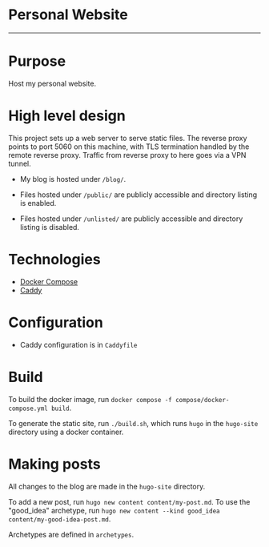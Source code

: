 # Personal Website

---

# Purpose

Host my personal website.

# High level design

This project sets up a web server to serve static files. The reverse proxy 
points to port 5060 on this machine, with TLS termination handled by the 
remote reverse proxy. Traffic from reverse proxy to here goes via a VPN tunnel.

* My blog is hosted under `/blog/`.

* Files hosted under `/public/` are publicly accessible and directory listing is 
enabled.

* Files hosted under `/unlisted/` are publicly accessible and directory listing is 
disabled.

# Technologies

* [Docker Compose](https://docs.docker.com/compose/)
* [Caddy](https://github.com/caddyserver/caddy)

# Configuration

* Caddy configuration is in `Caddyfile`

# Build

To build the docker image, run 
`docker compose -f compose/docker-compose.yml build`.

To generate the static site, run `./build.sh`, which runs `hugo` in the 
`hugo-site` directory using a docker container.

# Making posts

All changes to the blog are made in the `hugo-site` directory.

To add a new post, run `hugo new content content/my-post.md`. To use the 
"good_idea" archetype, run `hugo new content --kind good_idea content/my-good-idea-post.md`.

Archetypes are defined in `archetypes`.
